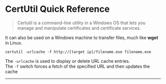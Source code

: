 # CertUtil Quick Reference
> Certutil is a command-line utility in a Windows OS that lets you manage and manipulate certificates and certificate services.

It can also be used on a Windows machine to transfer files, much like **wget** in Linux.

```
certutil -urlcache -f http://[target ip]/filename.exe filename.exe
```

The `-urlcache` is used to display or delete URL cache entries.  
The `-f` switch forces a fetch of the specified URL and then updates the cache

---


